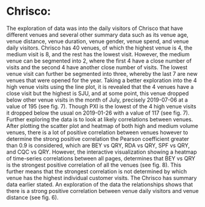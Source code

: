 # Chrisco: 
The exploration of data was into the daily visitors of Chrisco that have different venues and several other summary data such as its venue age, venue distance, venue duration, venue gender, venue spend, and venue daily visitors.
Chrisco has 40 venues, of which the highest venue is 4, the medium visit is 8, and the rest has the lowest visit. However, the medium venue can be segmented into 2, where the first 4 have a close number of visits and the second 4 have another close number of visits. The lowest venue visit can further be segmented into three, whereby the last 7 are new venues that were opened for the year.
Taking a better exploration into the 4 high venue visits using the line plot, it is revealed that the 4 venues have a close visit but the highest is SJU, and at some point, this venue dropped below other venue visits in the month of July, precisely 2019-07-06 at a value of 195 (see fig. 7). Though PXI is the lowest of the 4 high venue visits it dropped below the usual on 2019-01-26 with a value of 117 (see fig. 7).
Further exploring the data is to look at likely correlations between venues. After plotting the scatter plot and heatmap of both high and medium volume venues, there is a lot of positive correlation between venues however to determine the strong positive correlation the Pearson coefficient greater than 0.9 is considered, which are BEY vs QRY, RDA vs QRY, SPF vs QRY, and CQC vs QRY. However, the interactive visualization showing a heatmap of time-series correlations between all pages, determines that BEY vs QRY is the strongest positive correlation of all the venues (see fig. 8). This further means that the strongest correlation is not determined by which venue has the highest individual customer visits. The
Chrisco has summary data earlier stated. An exploration of the data the relationships shows that there is a strong positive correlation between venue daily visitors and venue distance (see fig. 6).
